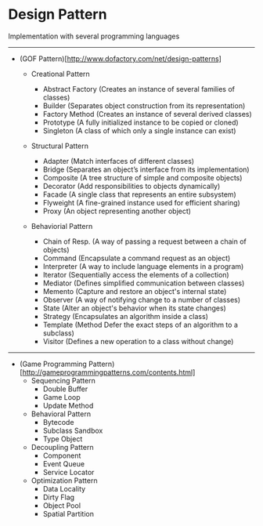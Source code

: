 # Design Pattern

Implementation with several programming languages

---

- (GOF Pattern)[http://www.dofactory.com/net/design-patterns]
  
  - Creational Pattern
    - Abstract Factory	(Creates an instance of several families of classes)
    - Builder	(Separates object construction from its representation)
    - Factory Method	(Creates an instance of several derived classes)
    - Prototype	(A fully initialized instance to be copied or cloned)
    - Singleton	(A class of which only a single instance can exist)    

  - Structural Pattern
    - Adapter	(Match interfaces of different classes)
    - Bridge	(Separates an object’s interface from its implementation)
    - Composite	(A tree structure of simple and composite objects)
    - Decorator	(Add responsibilities to objects dynamically)
    - Facade	(A single class that represents an entire subsystem)
    - Flyweight	(A fine-grained instance used for efficient sharing)
    - Proxy	(An object representing another object)
  
  - Behaviorial Pattern
    - Chain of Resp.	(A way of passing a request between a chain of objects)
    - Command	(Encapsulate a command request as an object)
    - Interpreter	(A way to include language elements in a program)
    - Iterator	(Sequentially access the elements of a collection)
    - Mediator	(Defines simplified communication between classes)
    - Memento	(Capture and restore an object's internal state)
    - Observer	(A way of notifying change to a number of classes)
    - State	(Alter an object's behavior when its state changes)
    - Strategy	(Encapsulates an algorithm inside a class)
    - Template (Method	Defer the exact steps of an algorithm to a subclass)
    - Visitor	(Defines a new operation to a class without change)
    
---  

- (Game Programming Pattern)[http://gameprogrammingpatterns.com/contents.html]
  - Sequencing Pattern
    - Double Buffer
    - Game Loop
    - Update Method
  - Behavioral Pattern
    - Bytecode
    - Subclass Sandbox
    - Type Object
  - Decoupling Pattern
    - Component
    - Event Queue
    - Service Locator
  - Optimization Pattern
    - Data Locality
    - Dirty Flag
    - Object Pool
    - Spatial Partition
